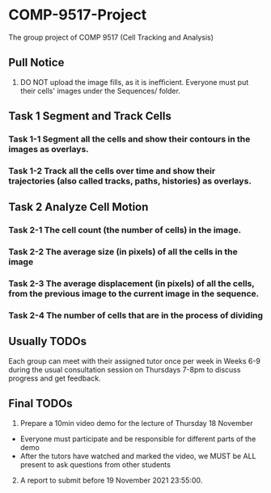 # COMP-9517-Project
The group project of COMP 9517 (Cell Tracking and Analysis)

## Pull Notice
1. DO NOT upload the image fills, as it is inefficient. Everyone must put their cells' images under the Sequences/ folder.

## Task 1 Segment and Track Cells
### Task 1-1 Segment all the cells and show their contours in the images as overlays.

### Task 1-2 Track all the cells over time and show their trajectories (also called tracks, paths, histories) as overlays.

## Task 2 Analyze Cell Motion
### Task 2-1 The cell count (the number of cells) in the image.

### Task 2-2 The average size (in pixels) of all the cells in the image

### Task 2-3 The average displacement (in pixels) of all the cells, from the previous image to the current image in the sequence.

### Task 2-4 The number of cells that are in the process of dividing

## Usually TODOs
Each group can meet with their assigned tutor once per week in Weeks 6-9 during the usual consultation session on Thursdays 7-8pm to discuss progress and get feedback.

## Final TODOs
1. Prepare a 10min video demo for the lecture of Thursday 18 November 
  - Everyone must participate and be responsible for different parts of the demo
  - After the tutors have watched and marked the video, we MUST be ALL present to ask questions from other students
2. A report to submit before 19 November 2021 23:55:00.
